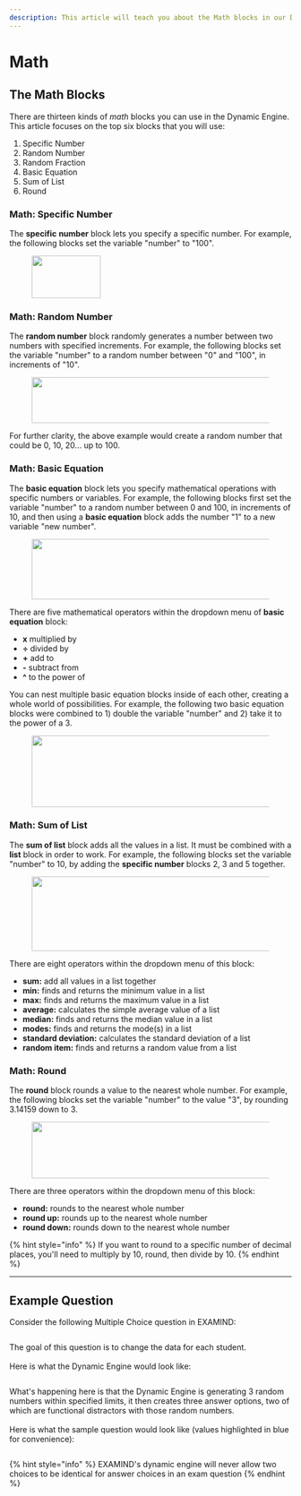 ```yaml
---
description: This article will teach you about the Math blocks in our Dynamic Engine.
---
```


# Math

## The Math Blocks

There are thirteen kinds of _math_ blocks you can use in the Dynamic Engine. This article focuses on the top six blocks that you will use:

1. Specific Number
2. Random Number
3. Random Fraction
4. Basic Equation
5. Sum of List
6. Round

### Math: Specific Number

The **specific** **number** block lets you specify a specific number. For example, the following blocks set the variable "number" to "100".

<figure><img src="https://instructor-help.examind.io/hs-fs/hubfs/Screen%20Shot%202024-06-03%20at%205-31-06%20PM-png.png?width=123&#x26;height=76&#x26;name=Screen%20Shot%202024-06-03%20at%205-31-06%20PM-png.png" alt="" height="76" width="123"><figcaption></figcaption></figure>

### Math: Random Number

The **random number** block randomly generates a number between two numbers with specified increments. For example, the following blocks set the variable "number" to a random number between "0" and "100", in increments of "10".

<figure><img src="https://instructor-help.examind.io/hs-fs/hubfs/Screen%20Shot%202024-06-03%20at%205-31-53%20PM-png.png?width=640&#x26;height=82&#x26;name=Screen%20Shot%202024-06-03%20at%205-31-53%20PM-png.png" alt="" height="82" width="640"><figcaption></figcaption></figure>

For further clarity, the above example would create a random number that could be 0, 10, 20... up to 100.

### Math: Basic Equation

The **basic equation** block lets you specify mathematical operations with specific numbers or variables. For example, the following blocks first set the variable "number" to a random number between 0 and 100, in increments of 10, and then using a **basic equation** block adds the number "1" to a new variable "new number".

<figure><img src="https://instructor-help.examind.io/hs-fs/hubfs/Screen%20Shot%202024-06-03%20at%205-40-41%20PM-png.png?width=679&#x26;height=108&#x26;name=Screen%20Shot%202024-06-03%20at%205-40-41%20PM-png.png" alt="" height="108" width="679"><figcaption></figcaption></figure>

There are five mathematical operators within the dropdown menu of **basic equation** block:

* **x** multiplied by
* **÷** divided by
* **+** add to
* **-** subtract from
* **^** to the power of

You can nest multiple basic equation blocks inside of each other, creating a whole world of possibilities. For example, the following two basic equation blocks were combined to 1) double the variable "number" and 2) take it to the power of a 3.

<figure><img src="https://instructor-help.examind.io/hs-fs/hubfs/Screen%20Shot%202024-06-03%20at%205-49-53%20PM-png.png?width=600&#x26;height=128&#x26;name=Screen%20Shot%202024-06-03%20at%205-49-53%20PM-png.png" alt="" height="128" width="600"><figcaption></figcaption></figure>

### Math: Sum of List

The **sum of list** block adds all the values in a list. It must be combined with a **list** block in order to work. For example, the following blocks set the variable "number" to 10, by adding the **specific number** blocks 2, 3 and 5 together.

<figure><img src="https://instructor-help.examind.io/hs-fs/hubfs/Screen%20Shot%202024-06-03%20at%205-45-30%20PM-png.png?width=684&#x26;height=133&#x26;name=Screen%20Shot%202024-06-03%20at%205-45-30%20PM-png.png" alt="" height="133" width="684"><figcaption></figcaption></figure>

There are eight operators within the dropdown menu of this block:

* **sum:** add all values in a list together
* **min:** finds and returns the minimum value in a list
* **max:** finds and returns the maximum value in a list
* **average:** calculates the simple average value of a list
* **median:** finds and returns the median value in a list
* **modes:** finds and returns the mode(s) in a list
* **standard deviation:** calculates the standard deviation of a list
* **random item:** finds and returns a random value from a list

### Math: Round

The **round** block rounds a value to the nearest whole number. For example, the following blocks set the variable "number" to the value "3", by rounding 3.14159 down to 3.

<figure><img src="https://instructor-help.examind.io/hs-fs/hubfs/Screen%20Shot%202024-06-03%20at%205-46-23%20PM-png.png?width=688&#x26;height=101&#x26;name=Screen%20Shot%202024-06-03%20at%205-46-23%20PM-png.png" alt="" height="101" width="688"><figcaption></figcaption></figure>

There are three operators within the dropdown menu of this block:

* **round:** rounds to the nearest whole number
* **round up:** rounds up to the nearest whole number
* **round down:** rounds down to the nearest whole number

{% hint style="info" %}
If you want to round to a specific number of decimal places, you'll need to multiply by 10, round, then divide by 10.
{% endhint %}

***

## Example Question

Consider the following Multiple Choice question in EXAMIND:

<figure><img src="../../.gitbook/assets/Screenshot 2024-12-05 at 4.42.41 PM.png" alt=""><figcaption></figcaption></figure>

The goal of this question is to change the data for each student.\
\
Here is what the Dynamic Engine would look like:

<figure><img src="../../.gitbook/assets/Screenshot 2024-12-05 at 4.46.25 PM.png" alt=""><figcaption></figcaption></figure>

What's happening here is that the Dynamic Engine is generating 3 random numbers within specified limits, it then creates three answer options, two of which are functional distractors with those random numbers.\
\
Here is what the sample question would look like (values highlighted in blue for convenience):

<figure><img src="../../.gitbook/assets/Screenshot 2024-12-05 at 4.47.43 PM.png" alt=""><figcaption></figcaption></figure>

{% hint style="info" %}
EXAMIND's dynamic engine will never allow two choices to be identical for answer choices in an exam question
{% endhint %}
